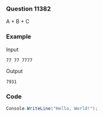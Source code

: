### Question 11382
A + B + C

### Example
Input
```
77 77 7777
```
Output
```
7931
```
### Code
```c#
Console.WriteLine("Hello, World!");
```
